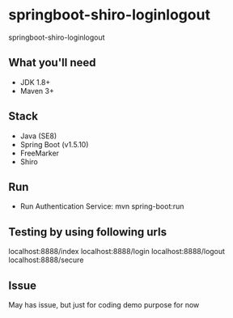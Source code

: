 # springboot-shiro-loginlogout
springboot-shiro-loginlogout

## What you'll need
- JDK 1.8+
- Maven 3+

## Stack
- Java (SE8)
- Spring Boot (v1.5.10)
- FreeMarker
- Shiro

## Run
- Run Authentication Service: mvn spring-boot:run

## Testing by using following urls
localhost:8888/index
localhost:8888/login
localhost:8888/logout
localhost:8888/secure

## Issue
May has issue, but just for coding demo purpose for now

